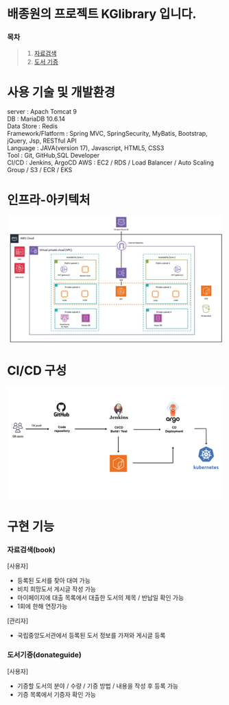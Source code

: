 # 배종원의 프로젝트 KGlibrary 입니다.

### 목차

> 1. [자료검색](#자료검색book)
> 2. [도서 기증](#도서기증donateguide)



# 사용 기술 및 개발환경
server : Apach Tomcat 9 <br>
DB : MariaDB 10.6.14 <br>
Data Store : Redis<br>
Framework/Flatform : Spring MVC, SpringSecurity, MyBatis, Bootstrap, jQuery, Jsp, RESTful API<br>
Language : JAVA(version 17), Javascript, HTML5, CSS3<br>
Tool :  Git, GitHub,SQL Developer<br>
CI/CD : Jenkins, ArgoCD
AWS : EC2 / RDS / Load Balancer / Auto Scaling Group / S3 / ECR / EKS

# 인프라-아키텍처
<img src="https://github.com/baejongwon/jongwon-git-img/blob/main/Infrastructure%20Architecture.jpg" width=1200px alt="아키텍처"> 

# CI/CD 구성
<img src="https://github.com/baejongwon/jongwon-git-img/blob/main/cicd.png" width=1200px alt="cicd구성"> 


# 구현 기능
  
  ### 자료검색(book)
  [사용자]
  
  - 등록된 도서를 찾아 대여 가능
  - 비치 희망도서 게시글 작성 가능
  - 마이페이지에 대출 목록에서 대출한 도서의 제목 / 반납일 확인 가능
  - 1회에 한해 연장가능
  
  [관리자]
  - 국립중앙도서관에서 등록된 도서 정보를 가져와 게시글 등록

  ### 도서기증(donateguide)
  [사용자]
  
  - 기증할 도서의 분야 / 수량 / 기증 방법 / 내용을 작성 후 등록 가능
  - 기증 목록에서 기증자 확인 가능
